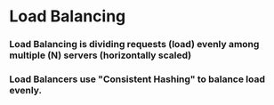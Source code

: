 # Load Balancing 


### Load Balancing is dividing requests (load) evenly among multiple (N) servers (horizontally scaled)

### Load Balancers use "Consistent Hashing" to balance load evenly. 




